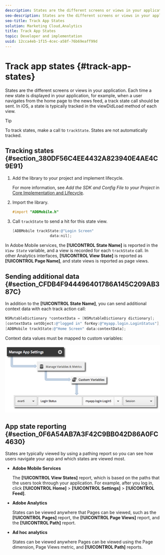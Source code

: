 ```yaml
---
description: States are the different screens or views in your application. Each time a new state is displayed in your application, for example, when a user navigates from the home page to the news feed, a track state call should be sent. In iOS, a state is typically tracked in the viewDidLoad method of each view.
seo-description: States are the different screens or views in your application. Each time a new state is displayed in your application, for example, when a user navigates from the home page to the news feed, a track state call should be sent. In iOS, a state is typically tracked in the viewDidLoad method of each view.
seo-title: Track App States
solution: Marketing Cloud,Analytics
title: Track App States
topic: Developer and implementation
uuid: 12cca4eb-1f15-4cec-a58f-76b69eaff99d
---
```


# Track app states {#track-app-states}

States are the different screens or views in your application. Each time a new state is displayed in your application, for example, when a user navigates from the home page to the news feed, a track state call should be sent. In iOS, a state is typically tracked in the viewDidLoad method of each view.

>[!TIP]
>
>To track states, make a call to `trackState`. States are not automatically tracked.

## Tracking states {#section_380DF56C4EE4432A823940E4AE4C9E91}

1. Add the library to your project and implement lifecycle.

    For more information, see *Add the SDK and Config File to your Project* in [Core Implementation and Lifecycle](/help/ios/getting-started/dev-qs.md). 
1. Import the library.

   ```objective-c
   #import "ADBMobile.h"
   ```

1. Call `trackState` to send a hit for this state view.

   ```objective-c
   [ADBMobile trackState:@"Login Screen"  
                    data:nil];
   ```

In Adobe Mobile services, the **[!UICONTROL State Name]** is reported in the *`View State`* variable, and a view is recorded for each `trackState` call. In other Analytics interfaces, **[!UICONTROL View State]** is reported as **[!UICONTROL Page Name]**, and state views is reported as page views.

## Sending additional data {#section_CFDB4F944496401786A145C209AB387C}

In addition to the **[!UICONTROL State Name]**, you can send additional context data with each track action call:

```objective-c
NSMutableDictionary *contextData = [NSMutableDictionary dictionary]; 
[contextData setObject:@"logged in" forKey:@"myapp.login.LoginStatus"]; 
[ADBMobile trackState:@"Home Screen" data:contextData];
```

Context data values must be mapped to custom variables: 

![](assets/map-variable-context-state.png)

## App state reporting {#section_0F6A54AB7A3F42C9BB042D86A0FC4630}

States are typically viewed by using a pathing report so you can see how users navigate your app and which states are viewed most.

* **Adobe Mobile Services**

  The **[!UICONTROL View States]** report, which is based on the paths that the users took through your application. For example, after you log in, click **[!UICONTROL Home]**  >  **[!UICONTROL Settings]**  >  **[!UICONTROL Feed]**.

* **Adobe Analytics**

  States can be viewed anywhere that Pages can be viewed, such as the **[!UICONTROL Pages]** report, the **[!UICONTROL Page Views]** report, and the **[!UICONTROL Path]** report.

* **Ad hoc analytics**

  States can be viewed anywhere Pages can be viewed using the Page dimension, Page Views metric, and **[!UICONTROL Path]** reports.